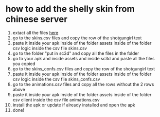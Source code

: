# how to add the shelly skin from chinese server

1. extact all the files [here]("https://github.com/Brawlstars1212/Shelly_bs_cn_skin_adding_tutorial")
2. go to the skins.csv files and copy the row of the shotgungirl text
3. paste it inside your apk inside of the folder assets inside of the folder csv logic inside the csv file skins.csv
4. go to the folder "put in sc3d" and copy all the files in the folder
5. go to your apk and inside assets and inside sc3d and paste all the files you copied
6. go to the skins_confs.csv files and copy the row of the shotgungirl text
7. paste it inside your apk inside of the folder assets inside of the folder csv logic inside the csv file skins_confs.csv
8. go to the animations.csv files and copy all the rows without the 2 rows above
9. paste it inside your apk inside of the folder assets inside of the folder csv client inside the csv file animations.csv
10. install the apk or update if already installed and open the apk
11. done!

